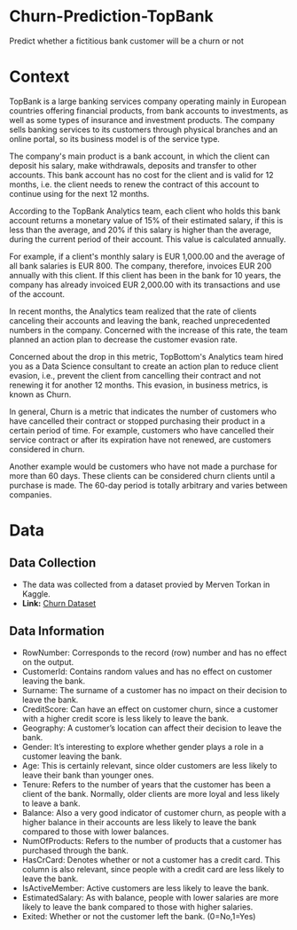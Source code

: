 # Churn-Prediction-TopBank
Predict whether a fictitious bank customer will be a churn or not


# Context


TopBank is a large banking services company operating mainly in European countries offering financial products, from bank accounts to investments, as well as some types of insurance and investment products. The company sells banking services to its customers through physical branches and an online portal, so its business model is of the service type.

The company's main product is a bank account, in which the client can deposit his salary, make withdrawals, deposits and transfer to other accounts. This bank account has no cost for the client and is valid for 12 months, i.e. the client needs to renew the contract of this account to continue using for the next 12 months.

According to the TopBank Analytics team, each client who holds this bank account returns a monetary value of 15% of their estimated salary, if this is less than the average, and 20% if this salary is higher than the average, during the current period of their account. This value is calculated annually. 

For example, if a client's monthly salary is EUR 1,000.00 and the average of all bank salaries is EUR 800. The company, therefore, invoices EUR 200 annually with this client. If this client has been in the bank for 10 years, the company has already invoiced EUR 2,000.00 with its transactions and use of the account. 

In recent months, the Analytics team realized that the rate of clients canceling their accounts and leaving the bank, reached unprecedented numbers in the company. Concerned with the increase of this rate, the team planned an action plan to decrease the customer evasion rate.

Concerned about the drop in this metric, TopBottom's Analytics team hired you as a Data Science consultant to create an action plan to reduce client evasion, i.e., prevent the client from cancelling their contract and not renewing it for another 12 months. This evasion, in business metrics, is known as Churn.

In general, Churn is a metric that indicates the number of customers who have cancelled their contract or stopped purchasing their product in a certain period of time. For example, customers who have cancelled their service contract or after its expiration have not renewed, are customers considered in churn.

Another example would be customers who have not made a purchase for more than 60 days. These clients can be considered churn clients until a purchase is made. The 60-day period is totally arbitrary and varies between companies.

# Data

## Data Collection

- The data was collected from a dataset provied by Merven Torkan in Kaggle.
- **Link:** <a href="https://www.kaggle.com/mervetorkan/churndataset">Churn Dataset</a>

## Data Information

- RowNumber:       Corresponds to the record (row) number and has no effect on the output.
- CustomerId:      Contains random values and has no effect on customer leaving the bank.
- Surname:         The surname of a customer has no impact on their decision to leave the bank.
- CreditScore:     Can have an effect on customer churn, since a customer with a higher credit score is less likely to leave the bank.
- Geography:       A customer’s location can affect their decision to leave the bank.
- Gender:          It’s interesting to explore whether gender plays a role in a customer leaving the bank.
- Age:             This is certainly relevant, since older customers are less likely to leave their bank than younger ones.
- Tenure:          Refers to the number of years that the customer has been a client of the bank. Normally, older clients are more loyal and less likely to leave a bank.
- Balance:         Also a very good indicator of customer churn, as people with a higher balance in their accounts are less likely to leave the bank compared to those with lower balances.
- NumOfProducts:   Refers to the number of products that a customer has purchased through the bank.
- HasCrCard:       Denotes whether or not a customer has a credit card. This column is also relevant, since people with a credit card are less likely to leave the bank.
- IsActiveMember:  Active customers are less likely to leave the bank.
- EstimatedSalary: As with balance, people with lower salaries are more likely to leave the bank compared to those with higher salaries.
- Exited:          Whether or not the customer left the bank. (0=No,1=Yes)